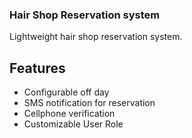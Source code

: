 <h3> Hair Shop Reservation system </h3>

Lightweight hair shop reservation system.

Features
------------------
* Configurable off day
* SMS notification for reservation 
* Cellphone verification
* Customizable User Role 